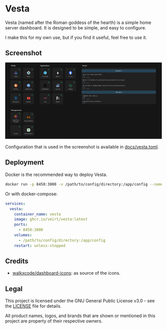 # Vesta

Vesta (named after the Roman goddess of the hearth) is a simple home server dashboard.
It is designed to be simple, and easy to configure.

I make this for my own use, but if you find it useful, feel free to use it.

## Screenshot

![Screenshot](docs/screenshot.png)

Configuration that is used in the screenshot is available in [docs/vesta.toml](docs/vesta.toml).

## Deployment

Docker is the recommended way to deploy Vesta.

```bash
docker run -p 8450:3000 -v /path/to/config/directory:/app/config --name vesta ghcr.io/veirt/vesta:latest
```

Or with docker-compose:

```yaml
services:
  vesta:
    container_name: vesta
    image: ghcr.io/veirt/vesta:latest
    ports:
      - 8450:3000
    volumes:
      - /path/to/config/directory:/app/config
    restart: unless-stopped
```

## Credits

- [walkxcode/dashboard-icons](https://github.com/walkxcode/dashboard-icons): as source of the icons.

## Legal

This project is licensed under the GNU General Public License v3.0 - see the [LICENSE](LICENSE) file for details.

All product names, logos, and brands that are shown or mentioned in this project are property of their respective owners.
